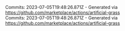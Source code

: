 Commits: 2023-07-05T19:48:26.871Z - Generated via https://github.com/marketplace/actions/artificial-grass
<br>
Commits: 2023-07-05T19:48:26.871Z - Generated via https://github.com/marketplace/actions/artificial-grass
<br>
